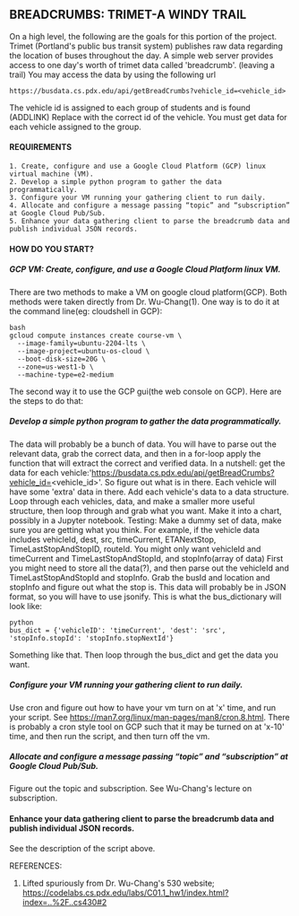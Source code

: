 ## BREADCRUMBS: TRIMET-A WINDY TRAIL

On a high level, the following are the goals for this portion of the project.  Trimet (Portland's public bus transit system)  publishes raw data regarding the location of buses throughout the day.  A simple web server provides access to one day's worth of trimet data called 'breadcrumb'. (leaving a trail)  You may access the data by using the following url
```
https://busdata.cs.pdx.edu/api/getBreadCrumbs?vehicle_id=<vehicle_id>

```

The vehicle id is assigned to each group of students and is found <here>(ADDLINK)   Replace <vehicle id>  with the correct id of the vehicle. You must get data for each vehicle assigned to the group.

#### REQUIREMENTS

    1. Create, configure and use a Google Cloud Platform (GCP) linux virtual machine (VM).
    2. Develop a simple python program to gather the data programmatically.
    3. Configure your VM running your gathering client to run daily. 
    4. Allocate and configure a message passing “topic” and “subscription” at Google Cloud Pub/Sub.
    5. Enhance your data gathering client to parse the breadcrumb data and publish individual JSON records. 

#### HOW DO YOU START?

##### GCP VM:  Create, configure, and use a Google Cloud Platform linux VM.
There are two methods to make a VM on google cloud platform(GCP).  Both methods were taken directly from Dr. Wu-Chang(1).  One way is to do it at the command line(eg: cloudshell in GCP):

```
bash
gcloud compute instances create course-vm \
  --image-family=ubuntu-2204-lts \
  --image-project=ubuntu-os-cloud \
  --boot-disk-size=20G \
  --zone=us-west1-b \
  --machine-type=e2-medium
```

The second way it to use the GCP gui(the web console on GCP). Here are the steps to do that:



##### Develop a simple python program to gather the data programmatically. 
 The data will probably be a bunch of data.  You will have to parse out the relevant data, grab the correct data, and then in a for-loop apply the function that will extract the correct and verified data. In a nutshell: get the data for each vehicle:'https://busdata.cs.pdx.edu/api/getBreadCrumbs?vehicle_id=<vehicle_id>'. So figure out what is in there.  Each vehicle will have some 'extra' data in there. Add each vehicle's data to a data structure.  Loop through each vehicles, data, and make a smaller more useful structure, then loop through and grab what you want.  Make it into a chart, possibly in a Jupyter notebook.
Testing: Make a dummy set of data, make sure you are getting what you think. For example, if the vehicle data includes vehicleId, dest, src, timeCurrent, ETANextStop, TimeLastStopAndStopID, routeId. You might only want vehicleId and timeCurrent and TimeLastStopAndStopId, and stopInfo(array of data) First you might need to store all the data(?), and then parse out the vehicleId and TimeLastStopAndStopId and stopInfo.  Grab the busId and location and stopInfo and figure out what the stop is.  This data will probably be in JSON format, so you will have to use jsonify.
This is what the bus_dictionary will look like:
```
python
bus_dict = {'vehicleID': 'timeCurrent', 'dest': 'src', 'stopInfo.stopId': 'stopInfo.stopNextId'}
```
Something like that. Then loop through the bus_dict and get the data you want.



##### Configure your VM running your gathering client to run daily.
Use cron and figure out how to have your vm turn on at 'x' time, and run your script. See https://man7.org/linux/man-pages/man8/cron.8.html.   There is probably a cron style tool on GCP such that it may be turned on at 'x-10' time, and then run the script, and then turn off the vm.

##### Allocate and configure a message passing “topic” and “subscription” at Google Cloud Pub/Sub.
Figure out the topic and subscription.  See Wu-Chang's lecture on subscription.


#### Enhance your data gathering client to parse the breadcrumb data and publish individual JSON records.
See the description of the script above.


REFERENCES:
1.  Lifted spuriously from Dr. Wu-Chang's 530 website;
https://codelabs.cs.pdx.edu/labs/C01.1_hw1/index.html?index=..%2F..cs430#2